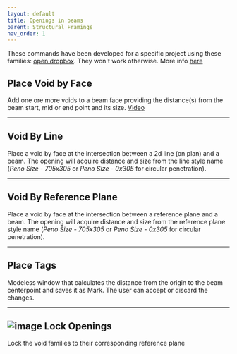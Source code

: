 ```yaml
---
layout: default
title: Openings in beams
parent: Structural Framings
nav_order: 1
---
```


These commands have been developed for a specific project using these families: [open dropbox](https://www.dropbox.com/sh/n5z56p5hnmpxlm0/AADDpVXEmCPbObCBpxR8BUlWa?dl=0). They won't work otherwise. More info [here](https://giobel.notion.site/Beam-Penos-3c0ce8beb0be4e749070a447480e614c)

## Place Void by Face

Add one ore more voids to a beam face providing the distance(s) from the beam start, mid or end point and its size.
[Video](https://drive.google.com/file/d/1bFOfLDT6K9uV7vxEvi5O8D7sZDU91_z4/preview)

---

## Void By Line

Place a void by face at the intersection between a 2d line (on plan) and a beam. The opening will acquire distance and size from the line style name (*Peno Size - 705x305* or *Peno Size - 0x305* for circular penetration).

---

## Void By Reference Plane

Place a void by face at the intersection between a reference plane and a beam. The opening will acquire distance and size from the reference plane style name (*Peno Size - 705x305* or *Peno Size - 0x305* for circular penetration).

---

## Place Tags

Modeless window that calculates the distance from the origin to the beam centerpoint and saves it as Mark. The user can accept or discard the changes.

---

## ![image](https://raw.githubusercontent.com/giobel/ReviTab/master/ReviTab/Resources/lock.png) Lock Openings

Lock the void families to their corresponding reference plane